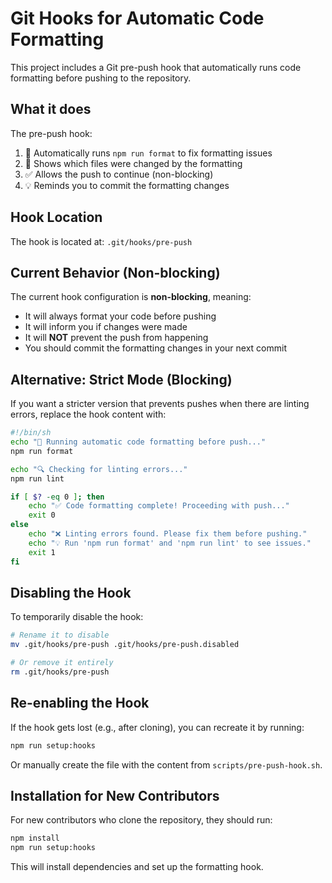 # Git Hooks for Automatic Code Formatting

This project includes a Git pre-push hook that automatically runs code formatting before pushing to the repository.

## What it does

The pre-push hook:

1. 🎨 Automatically runs `npm run format` to fix formatting issues
2. 📝 Shows which files were changed by the formatting
3. ✅ Allows the push to continue (non-blocking)
4. 💡 Reminds you to commit the formatting changes

## Hook Location

The hook is located at: `.git/hooks/pre-push`

## Current Behavior (Non-blocking)

The current hook configuration is **non-blocking**, meaning:

- It will always format your code before pushing
- It will inform you if changes were made
- It will **NOT** prevent the push from happening
- You should commit the formatting changes in your next commit

## Alternative: Strict Mode (Blocking)

If you want a stricter version that prevents pushes when there are linting errors, replace the hook content with:

```bash
#!/bin/sh
echo "🎨 Running automatic code formatting before push..."
npm run format

echo "🔍 Checking for linting errors..."
npm run lint

if [ $? -eq 0 ]; then
    echo "✅ Code formatting complete! Proceeding with push..."
    exit 0
else
    echo "❌ Linting errors found. Please fix them before pushing."
    echo "💡 Run 'npm run format' and 'npm run lint' to see issues."
    exit 1
fi
```

## Disabling the Hook

To temporarily disable the hook:

```bash
# Rename it to disable
mv .git/hooks/pre-push .git/hooks/pre-push.disabled

# Or remove it entirely
rm .git/hooks/pre-push
```

## Re-enabling the Hook

If the hook gets lost (e.g., after cloning), you can recreate it by running:

```bash
npm run setup:hooks
```

Or manually create the file with the content from `scripts/pre-push-hook.sh`.

## Installation for New Contributors

For new contributors who clone the repository, they should run:

```bash
npm install
npm run setup:hooks
```

This will install dependencies and set up the formatting hook.
